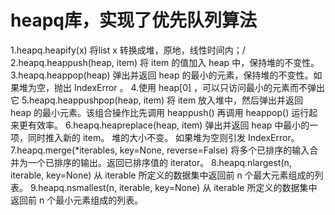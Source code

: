 # heapq库，实现了优先队列算法
1.heapq.heapify(x) 将list x 转换成堆，原地，线性时间内；/<br>2.heapq.heappush(heap, item)    将 item 的值加入 heap 中，保持堆的不变性。
3.heapq.heappop(heap)    弹出并返回 heap 的最小的元素，保持堆的不变性。如果堆为空，抛出 IndexError 。
4.使用 heap[0] ，可以只访问最小的元素而不弹出它
5.heapq.heappushpop(heap, item)  将 item 放入堆中，然后弹出并返回 heap 的最小元素。该组合操作比先调用 heappush() 再调用 heappop() 运行起来更有效率。
6.heapq.heapreplace(heap, item)  弹出并返回 heap 中最小的一项，同时推入新的 item。 堆的大小不变。 如果堆为空则引发 IndexError。
7.heapq.merge(*iterables, key=None, reverse=False) 将多个已排序的输入合并为一个已排序的输出。返回已排序值的 iterator。
8.heapq.nlargest(n, iterable, key=None)  从 iterable 所定义的数据集中返回前 n 个最大元素组成的列表。 
9.heapq.nsmallest(n, iterable, key=None)   从 iterable 所定义的数据集中返回前 n 个最小元素组成的列表。
